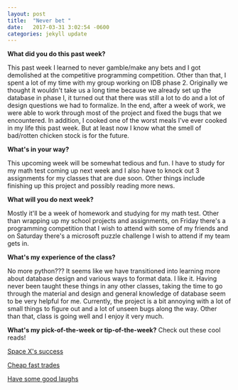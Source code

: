 ```yaml
---
layout: post
title:  "Never bet "
date:   2017-03-31 3:02:54 -0600
categories: jekyll update
---
```

**What did you do this past week?**

This past week I learned to never gamble/make any bets and I got demolished at the competitive programming competition. Other than that, I spent a lot of my time with my group working on IDB phase 2. Originally we thought it wouldn't take us a long time because we already set up the database in phase I, it turned out that there was still a lot to do and a lot of design questions we had to formalize. In the end, after a week of work, we were able to work through most of the project and fixed the bugs that we encountered. In addition, I cooked one of the worst meals I've ever cooked in my life this past week. But at least now I know what the smell of bad/rotten chicken stock is for the future.


**What's in your way?**

This upcoming week will be somewhat tedious and fun. I have to study for my math test coming up next week and I also have to knock out 3 assignments for my classes that are due soon. Other things include finishing up this project and possibly reading more news. 

**What will you do next week?**

Mostly it'll be a week of homework and studying for my math test. Other than wrapping up my school projects and assignments, on Friday there's a programming competition that I wish to attend with some of my friends and on Saturday there's a microsoft puzzle challenge I wish to attend if my team gets in.

**What's my experience of the class?**

No more python??? It seems like we have transitioned into learning more about database design and various ways to format data. I like it. Having never been taught these things in any other classes, taking the time to go through the material and design and general knowledge of database seem to be very helpful for me. Currently, the project is a bit annoying with a lot of small things to figure out and a lot of unseen bugs along the way. Other than that, class is going well and I enjoy it very much.

**What's my pick-of-the-week or tip-of-the-week?**
Check out these cool reads!

[Space X's success](https://techcrunch.com/2017/03/31/crunch-report-spacex-successfully-re-launches-a-rocket/ "Space X's successful launching of rocket")

[Cheap fast trades](https://techcrunch.com/2017/03/31/now-whos-the-rich/ "Robinhood's higher evaluation")

[Have some good laughs](https://techcrunch.com/gallery/april-fools-2017-heres-the-best-and-worst-of-this-years-pranks/ "April fools pranks")
